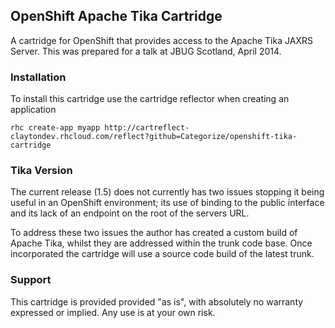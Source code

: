 ## OpenShift Apache Tika Cartridge

A cartridge for OpenShift that provides access to the Apache Tika JAXRS Server. This was prepared for a talk at JBUG Scotland, April 2014.

### Installation

To install this cartridge use the cartridge reflector when creating an application

	rhc create-app myapp http://cartreflect-claytondev.rhcloud.com/reflect?github=Categorize/openshift-tika-cartridge

### Tika Version

The current release (1.5) does not currently has two issues stopping it being useful in an OpenShift environment; its use of binding to the public interface and its lack of an endpoint on the root of the servers URL.

To address these two issues the author has created a custom build of Apache Tika, whilst they are addressed within the trunk code base. Once incorporated the cartridge will use a source code build of the latest trunk.

### Support

This cartridge is provided provided "as is", with absolutely no warranty expressed or implied. Any use is at your own risk.
